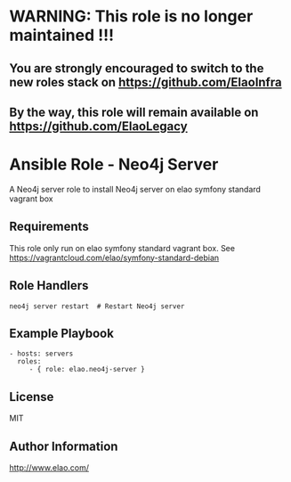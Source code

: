 WARNING: This role is no longer maintained !!!
==============================================

You are strongly encouraged to switch to the new roles stack on https://github.com/ElaoInfra
--------------------------------------------------------------------------------------------

By the way, this role will remain available on https://github.com/ElaoLegacy
----------------------------------------------------------------------------


Ansible Role -  Neo4j Server
============================

A Neo4j server role to install Neo4j server on elao symfony standard vagrant box


Requirements
------------

This role only run on elao symfony standard vagrant box. See https://vagrantcloud.com/elao/symfony-standard-debian


Role Handlers
-------------

    neo4j server restart  # Restart Neo4j server


Example Playbook
----------------

    - hosts: servers
      roles:
         - { role: elao.neo4j-server }


License
-------

MIT


Author Information
------------------

http://www.elao.com/
